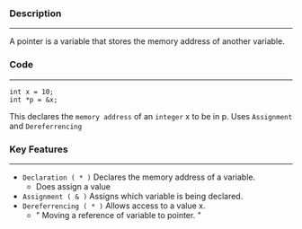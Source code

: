 
### Description
---
A pointer is a variable that stores the memory address of another variable.

### Code 
---
```
int x = 10;
int *p = &x;
```

This declares the `memory address` of an `integer` x to be in p. 
Uses `Assignment` and `Dereferrencing`

### Key Features
---
- `Declaration ( * )` Declares the memory address of a variable.
	- Does assign a value
- `Assignment ( & )`  Assigns which variable is being declared.
- `Dereferrencing ( * )` Allows access to a value x. 
	- " Moving a reference of variable to pointer. "